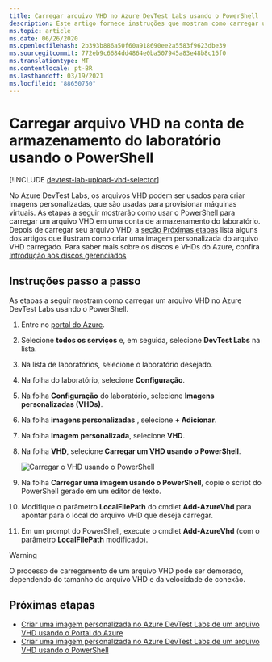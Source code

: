 ```yaml
---
title: Carregar arquivo VHD no Azure DevTest Labs usando o PowerShell | Microsoft Docs
description: Este artigo fornece instruções que mostram como carregar um arquivo VHD para Azure DevTest Labs usando o PowerShell.
ms.topic: article
ms.date: 06/26/2020
ms.openlocfilehash: 2b393b886a50f60a918690ee2a5583f9623dbe39
ms.sourcegitcommit: 772eb9c6684dd4864e0ba507945a83e48b8c16f0
ms.translationtype: MT
ms.contentlocale: pt-BR
ms.lasthandoff: 03/19/2021
ms.locfileid: "88650750"
---
```

# <a name="upload-vhd-file-to-labs-storage-account-using-powershell"></a>Carregar arquivo VHD na conta de armazenamento do laboratório usando o PowerShell

[!INCLUDE [devtest-lab-upload-vhd-selector](../../includes/devtest-lab-upload-vhd-selector.md)]

No Azure DevTest Labs, os arquivos VHD podem ser usados para criar imagens personalizadas, que são usadas para provisionar máquinas virtuais. As etapas a seguir mostrarão como usar o PowerShell para carregar um arquivo VHD em uma conta de armazenamento do laboratório. Depois de carregar seu arquivo VHD, a [seção Próximas etapas](#next-steps) lista alguns dos artigos que ilustram como criar uma imagem personalizada do arquivo VHD carregado. Para saber mais sobre os discos e VHDs do Azure, confira [Introdução aos discos gerenciados](../virtual-machines/managed-disks-overview.md)

## <a name="step-by-step-instructions"></a>Instruções passo a passo

As etapas a seguir mostram como carregar um arquivo VHD no Azure DevTest Labs usando o PowerShell. 

1. Entre no [portal do Azure](https://go.microsoft.com/fwlink/p/?LinkID=525040).

1. Selecione **todos os serviços** e, em seguida, selecione **DevTest Labs** na lista.

1. Na lista de laboratórios, selecione o laboratório desejado.  

1. Na folha do laboratório, selecione **Configuração**. 

1. Na folha **Configuração** do laboratório, selecione **Imagens personalizadas (VHDs)**.

1. Na folha **imagens personalizadas** , selecione **+ Adicionar**. 

1. Na folha **Imagem personalizada**, selecione **VHD**.

1. Na folha **VHD**, selecione **Carregar um VHD usando o PowerShell**.

    ![Carregar o VHD usando o PowerShell](./media/devtest-lab-upload-vhd-using-powershell/upload-image-using-psh.png)

1. Na folha **Carregar uma imagem usando o PowerShell**, copie o script do PowerShell gerado em um editor de texto.

1. Modifique o parâmetro **LocalFilePath** do cmdlet **Add-AzureVhd** para apontar para o local do arquivo VHD que deseja carregar.

1. Em um prompt do PowerShell, execute o cmdlet **Add-AzureVhd** (com o parâmetro **LocalFilePath** modificado).

> [!WARNING] 
> 
> O processo de carregamento de um arquivo VHD pode ser demorado, dependendo do tamanho do arquivo VHD e da velocidade de conexão.

## <a name="next-steps"></a>Próximas etapas

- [Criar uma imagem personalizada no Azure DevTest Labs de um arquivo VHD usando o Portal do Azure](devtest-lab-create-template.md)
- [Criar uma imagem personalizada no Azure DevTest Labs de um arquivo VHD usando o PowerShell](devtest-lab-create-custom-image-from-vhd-using-powershell.md)
